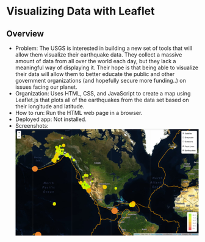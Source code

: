 # Visualizing Data with Leaflet
## Overview
- Problem: The USGS is interested in building a new set of tools that will allow them visualize their earthquake data. They collect a massive amount of data from all over the world each day, but they lack a meaningful way of displaying it. Their hope is that being able to visualize their data will allow them to better educate the public and other government organizations (and hopefully secure more funding..) on issues facing our planet.
- Organization: Uses HTML, CSS, and JavaScript to create a map using Leaflet.js that plots all of the earthquakes from the data set based on their longitude and latitude.
- How to run: Run the HTML web page in a browser.
- Deployed app: Not installed.
- Screenshots:
![](static/images/5-Advanced.png)
